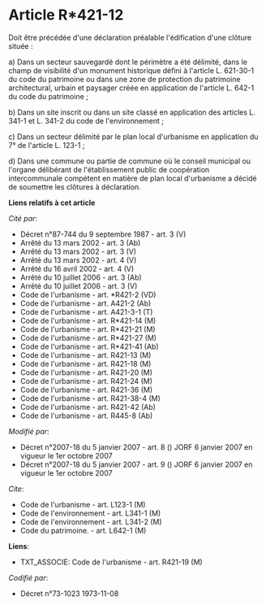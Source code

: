 # Article R*421-12

Doit être précédée d'une déclaration préalable l'édification d'une clôture située :

a) Dans un secteur sauvegardé dont le périmètre a été délimité, dans le champ de visibilité d'un monument historique défini à
l'article L. 621-30-1 du code du patrimoine ou dans une zone de protection du patrimoine architectural, urbain et paysager
créée en application de l'article L. 642-1 du code du patrimoine ;

b) Dans un site inscrit ou dans un site classé en application des articles L. 341-1 et L. 341-2 du code de l'environnement ;

c) Dans un secteur délimité par le plan local d'urbanisme en application du 7° de l'article L. 123-1 ;

d) Dans une commune ou partie de commune où le conseil municipal ou l'organe délibérant de l'établissement public de
coopération intercommunale compétent en matière de plan local d'urbanisme a décidé de soumettre les clôtures à déclaration.

**Liens relatifs à cet article**

_Cité par_:

  - Décret n°87-744 du 9 septembre 1987 - art. 3 (V)
  - Arrêté du 13 mars 2002 - art. 3 (Ab)
  - Arrêté du 13 mars 2002 - art. 3 (V)
  - Arrêté du 13 mars 2002 - art. 4 (V)
  - Arrêté du 16 avril 2002 - art. 4 (V)
  - Arrêté du 10 juillet 2006 - art. 3 (Ab)
  - Arrêté du 10 juillet 2006 - art. 3 (V)
  - Code de l'urbanisme - art. *R421-2 (VD)
  - Code de l'urbanisme - art. A421-2 (Ab)
  - Code de l'urbanisme - art. A421-3-1 (T)
  - Code de l'urbanisme - art. R*421-14 (M)
  - Code de l'urbanisme - art. R*421-21 (M)
  - Code de l'urbanisme - art. R*421-27 (M)
  - Code de l'urbanisme - art. R*421-41 (Ab)
  - Code de l'urbanisme - art. R421-13 (M)
  - Code de l'urbanisme - art. R421-18 (M)
  - Code de l'urbanisme - art. R421-20 (M)
  - Code de l'urbanisme - art. R421-24 (M)
  - Code de l'urbanisme - art. R421-36 (M)
  - Code de l'urbanisme - art. R421-38-4 (M)
  - Code de l'urbanisme - art. R421-42 (Ab)
  - Code de l'urbanisme - art. R445-8 (Ab)

_Modifié par_:

  - Décret n°2007-18 du 5 janvier 2007 - art. 8 () JORF 6 janvier 2007 en vigueur le 1er octobre 2007
  - Décret n°2007-18 du 5 janvier 2007 - art. 9 () JORF 6 janvier 2007 en vigueur le 1er octobre 2007

_Cite_:

  - Code de l'urbanisme - art. L123-1 (M)
  - Code de l'environnement - art. L341-1 (M)
  - Code de l'environnement - art. L341-2 (M)
  - Code du patrimoine. - art. L642-1 (M)

**Liens**:

  - TXT_ASSOCIE: Code de l'urbanisme - art. R421-19 (M)

_Codifié par_:

  - Décret n°73-1023 1973-11-08

